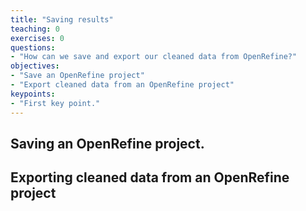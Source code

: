 ```yaml
---
title: "Saving results"
teaching: 0
exercises: 0
questions:
- "How can we save and export our cleaned data from OpenRefine?"
objectives:
- "Save an OpenRefine project"
- "Export cleaned data from an OpenRefine project"
keypoints:
- "First key point."
---
```


## Saving an OpenRefine project.
## Exporting cleaned data from an OpenRefine project
